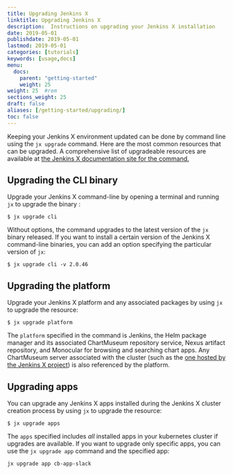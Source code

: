 ```yaml
---
title: Upgrading Jenkins X
linktitle: Upgrading Jenkins X
description:  Instructions on upgrading your Jenkins X installation
date: 2019-05-01
publishdate: 2019-05-01
lastmod: 2019-05-01
categories: [tutorials]
keywords: [usage,docs]
menu:
  docs:
    parent: "getting-started"
    weight: 25
weight: 25	#rem
sections_weight: 25
draft: false
aliases: [/getting-started/upgrading/]
toc: false
---
```


Keeping your Jenkins X environment updated can be done by command line
using the `jx upgrade` command. Here are the most common resources that
can be upgraded. A comprehensive list of upgradeable resources are
available at [the Jenkins X documentation site for the
command.](https://jenkins-x.io/commands/jx_upgrade/)

Upgrading the CLI binary
------------------------

Upgrade your Jenkins X command-line by opening a terminal and running
`jx` to upgrade the binary :

    $ jx upgrade cli

Without options, the command upgrades to the latest version of the `jx`
binary released. If you want to install a certain version of the Jenkins
X command-line binaries, you can add an option specifying the particular
version of `jx`:

    $ jx upgrade cli -v 2.0.46

Upgrading the platform
----------------------

Upgrade your Jenkins X platform and any associated packages by using
`jx` to upgrade the resource:

    $ jx upgrade platform

The `platform` specified in the command is Jenkins, the Helm package
manager and its associated ChartMuseum repository service, Nexus
artifact repository, and Monocular for browsing and searching chart
apps. Any ChartMuseum server associated with the cluster (such as the
[one hosted by the Jenkins X project](http://chartmuseum.jenkins-x.io))
is also referenced by the platform.

Upgrading apps
--------------

You can upgrade any Jenkins X apps installed during the Jenkins X
cluster creation process by using `jx` to upgrade the resource:

    $ jx upgrade apps

The `apps` specified includes *all* installed apps in your kubernetes
cluster if upgrades are available. If you want to upgrade only specific
apps, you can use the `jx upgrade app` command and the specified app:

    jx upgrade app cb-app-slack
